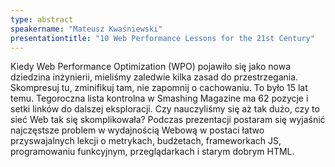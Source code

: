 ```yaml
---
type: abstract
speakername: "Mateusz Kwaśniewski"
presentationtitle: "10 Web Performance Lessons for the 21st Century"
---
```

Kiedy Web Performance Optimization (WPO) pojawiło się jako nowa dziedzina inżynierii, mieliśmy zaledwie kilka zasad do przestrzegania. Skompresuj tu, zminifikuj tam, nie zapomnij o cachowaniu. To było 15 lat temu. Tegoroczna lista kontrolna w Smashing Magazine ma 62 pozycje i setki linków do dalszej eksploracji.
Czy nauczyliśmy się aż tak dużo, czy to sieć Web tak się skomplikowała?
Podczas prezentacji postaram się wyjaśnić najczęstsze problem w wydajnością Webową w postaci łatwo przyswajalnych lekcji o metrykach, budżetach, frameworkach JS, programowaniu funkcyjnym, przeglądarkach i starym dobrym HTML.
